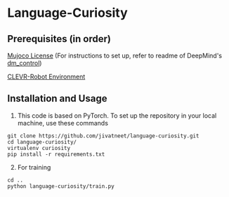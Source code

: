 # Language-Curiosity


## Prerequisites (in order)
[Mujoco License](https://www.roboti.us/license.html) (For instructions to set up, refer to readme of DeepMind's [dm\_control](https://github.com/deepmind/dm_control))

[CLEVR-Robot Environment](https://github.com/google-research/clevr_robot_env)

## Installation and Usage
1. This code is based on PyTorch. To set up the repository in your local machine, use these commands
```
git clone https://github.com/jivatneet/language-curiosity.git
cd language-curiosity/
virtualenv curiosity
pip install -r requirements.txt
```
2. For training
 ```
cd ..
python language-curiosity/train.py
 ```
